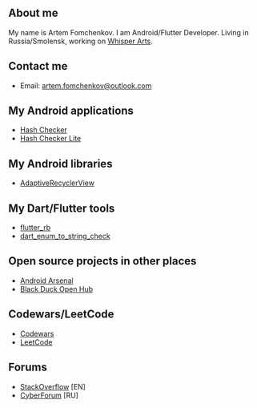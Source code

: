 ## About me

My name is Artem Fomchenkov. I am Android/Flutter Developer. Living in Russia/Smolensk, working on [Whisper Arts](https://whisperarts.com).

## Contact me

- Email: artem.fomchenkov@outlook.com

## My Android applications

- [Hash Checker](https://github.com/hash-checker/hash-checker)
- [Hash Checker Lite](https://github.com/hash-checker/hash-checker-lite)

## My Android libraries

- [AdaptiveRecyclerView](https://github.com/fartem/adaptive-recycler-view)

## My Dart/Flutter tools

- [flutter_rb](https://github.com/fartem/flutter-rb)
- [dart_enum_to_string_check](https://github.com/fartem/dart-enum-to-string-check)

## Open source projects in other places

- [Android Arsenal](https://android-arsenal.com/user/fartem)
- [Black Duck Open Hub](https://www.openhub.net/p/hash-checker)

## Codewars/LeetCode

- [Codewars](https://www.codewars.com/users/fartem)
- [LeetCode](https://leetcode.com/fartem)

## Forums

- [StackOverflow](https://stackoverflow.com/users/10684765/fartem) [EN]
- [CyberForum](https://www.cyberforum.ru/members/939458.html) [RU]
